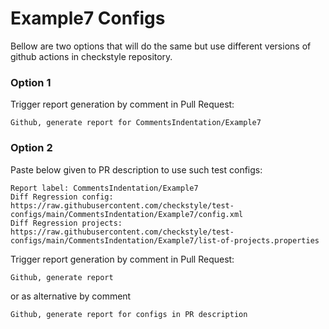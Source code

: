 # Example7 Configs

Bellow are two options that will do the same but use different versions
of github actions in checkstyle repository.


### Option 1
Trigger report generation by comment in Pull Request:
```
Github, generate report for CommentsIndentation/Example7
```

### Option 2

Paste below given to PR description to use such test configs:
```
Report label: CommentsIndentation/Example7
Diff Regression config: https://raw.githubusercontent.com/checkstyle/test-configs/main/CommentsIndentation/Example7/config.xml
Diff Regression projects: https://raw.githubusercontent.com/checkstyle/test-configs/main/CommentsIndentation/Example7/list-of-projects.properties
```

Trigger report generation by comment in Pull Request:
```
Github, generate report
```
or as alternative by comment
```
Github, generate report for configs in PR description
```
